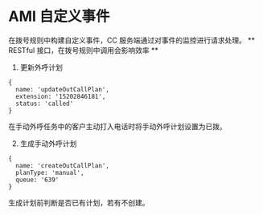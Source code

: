 # AMI 自定义事件
在拨号规则中构建自定义事件，CC 服务端通过对事件的监控进行请求处理。
** RESTful 接口，在拨号规则中调用会影响效率 **

1. 更新外呼计划
```
{
  name: 'updateOutCallPlan',
  extension: '15202846181',
  status: 'called'
}
```
在手动外呼任务中的客户主动打入电话时将手动外呼计划设置为已拨。

2. 生成手动外呼计划
```
{
  name: 'createOutCallPlan',
  planType: 'manual',
  queue: '639'
}
```
生成计划前判断是否已有计划，若有不创建。


